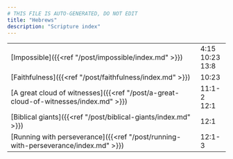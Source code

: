 ```yaml
---
# THIS FILE IS AUTO-GENERATED, DO NOT EDIT
title: "Hebrews"
description: "Scripture index"
---
```


|  |  |
| --- | --- |
| [Impossible]({{<ref "/post/impossible/index.md" >}}) | 4:15 <br/> 10:23 <br/> 13:8 |
| [Faithfulness]({{<ref "/post/faithfulness/index.md" >}}) | 10:23 |
| [A great cloud of witnesses]({{<ref "/post/a-great-cloud-of-witnesses/index.md" >}}) | 11:1-2 <br/> 12:1 |
| [Biblical giants]({{<ref "/post/biblical-giants/index.md" >}}) | 12:1 |
| [Running with perseverance]({{<ref "/post/running-with-perseverance/index.md" >}}) | 12:1-3 |
